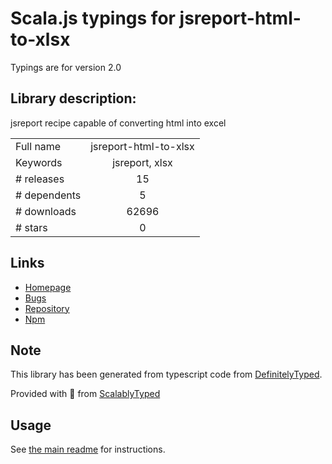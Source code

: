 
# Scala.js typings for jsreport-html-to-xlsx

Typings are for version 2.0

## Library description:
jsreport recipe capable of converting html into excel

|                    |                 |
| ------------------ | :-------------: |
| Full name          | jsreport-html-to-xlsx |
| Keywords           | jsreport, xlsx |
| # releases         | 15 |
| # dependents       | 5 |
| # downloads        | 62696 |
| # stars            | 0 |

## Links
- [Homepage](https://github.com/jsreport/jsreport-html-to-xlsx)
- [Bugs](https://github.com/jsreport/jsreport-html-to-xlsx/issues)
- [Repository](https://github.com/jsreport/jsreport-html-to-xlsx)
- [Npm](https://www.npmjs.com/package/jsreport-html-to-xlsx)
    


## Note
This library has been generated from typescript code from [DefinitelyTyped](https://definitelytyped.org).

Provided with :purple_heart: from [ScalablyTyped](https://github.com/oyvindberg/ScalablyTyped)

## Usage
See [the main readme](../../readme.md) for instructions.


